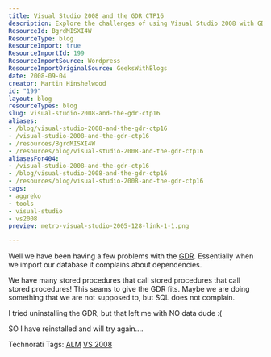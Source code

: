 ```yaml
---
title: Visual Studio 2008 and the GDR CTP16
description: Explore the challenges of using Visual Studio 2008 with GDR CTP16, including dependency issues and solutions for smoother database imports. Dive in!
ResourceId: BgrdMISXI4W
ResourceType: blog
ResourceImport: true
ResourceImportId: 199
ResourceImportSource: Wordpress
ResourceImportOriginalSource: GeeksWithBlogs
date: 2008-09-04
creator: Martin Hinshelwood
id: "199"
layout: blog
resourceTypes: blog
slug: visual-studio-2008-and-the-gdr-ctp16
aliases:
- /blog/visual-studio-2008-and-the-gdr-ctp16
- /visual-studio-2008-and-the-gdr-ctp16
- /resources/BgrdMISXI4W
- /resources/blog/visual-studio-2008-and-the-gdr-ctp16
aliasesFor404:
- /visual-studio-2008-and-the-gdr-ctp16
- /blog/visual-studio-2008-and-the-gdr-ctp16
- /resources/blog/visual-studio-2008-and-the-gdr-ctp16
tags:
- aggreko
- tools
- visual-studio
- vs2008
preview: metro-visual-studio-2005-128-link-1-1.png

---
```

Well we have been having a few problems with the [GDR](http://blogs.msdn.com/gertd/archive/2008/08/20/vstsdb-2008-gdr-ctp16-is-here.aspx). Essentially when we import our database it complains about dependencies.

We have many stored procedures that call stored procedures that call stored procedures! This seams to give the GDR fits. Maybe we are doing something that we are not supposed to, but SQL does not complain.

I tried uninstalling the GDR, but that left me with NO data dude :(

SO I have reinstalled and will try again....

Technorati Tags: [ALM](http://technorati.com/tags/ALM) [VS 2008](http://technorati.com/tags/VS+2008)
